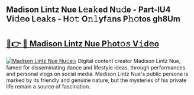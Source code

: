 ## Madison Lintz Nue L𝚎a𝚔ed N𝚞𝚍e - Part-IU4 Vi𝚍𝚎o L𝚎a𝚔s - H𝚘𝚝 O𝚗𝚕yf𝚊ns P𝚑𝚘tos gh8Um

# <h2><a href="http://kf3wqcc.oniu.top/?m=Madison+Lintz+Nue">🔗👉 🔴 Madison Lintz Nue P𝚑ot𝚘𝚜 V𝚒d𝚎o</a></h2>

[![Madison Lintz Nue Nu𝚍e𝚜](https://i.imgur.com/0qMVB7G.gif)](http://kf3wqcc.oniu.top/?m=Madison+Lintz+Nue)
Digital content creator Madison Lintz Nue, famed for disseminating dance and lifestyle ideas, through performances and personal vlogs on social media. Madison Lintz Nue's public persona is marked by its friendly and genuine nature, but the mysteries of his private life remain a source of fascination.  
